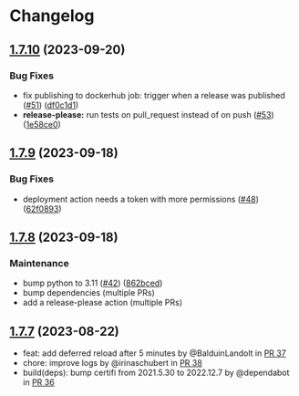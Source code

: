# Changelog

## [1.7.10](https://github.com/dasch-swiss/ark-resolver/compare/v1.7.9...v1.7.10) (2023-09-20)


### Bug Fixes

* fix publishing to dockerhub job: trigger when a release was published ([#51](https://github.com/dasch-swiss/ark-resolver/issues/51)) ([df0c1d1](https://github.com/dasch-swiss/ark-resolver/commit/df0c1d1703830809fec812f331ff3d309525885f))
* **release-please:** run tests on pull_request instead of on push ([#53](https://github.com/dasch-swiss/ark-resolver/issues/53)) ([1e58ce0](https://github.com/dasch-swiss/ark-resolver/commit/1e58ce00195b4839444e2bfcf17d3cafe46b40ef))

## [1.7.9](https://github.com/dasch-swiss/ark-resolver/compare/v1.7.8...v1.7.9) (2023-09-18)


### Bug Fixes

* deployment action needs a token with more permissions ([#48](https://github.com/dasch-swiss/ark-resolver/issues/48)) ([62f0893](https://github.com/dasch-swiss/ark-resolver/commit/62f0893040ce6584e2261877b7414893e6e2cb29))

## [1.7.8](https://github.com/dasch-swiss/ark-resolver/compare/v1.7.7...v1.7.8) (2023-09-18)


### Maintenance

* bump python to 3.11 ([#42](https://github.com/dasch-swiss/ark-resolver/pull/42))
  ([862bced](https://github.com/dasch-swiss/ark-resolver/commit/cc61ff6ec48eac27b3d443c294e58d0469c550ff))
* bump dependencies (multiple PRs)
* add a release-please action (multiple PRs)

## [1.7.7](https://github.com/dasch-swiss/ark-resolver/compare/v1.7.6...v1.7.7) (2023-08-22)

* feat: add deferred reload after 5 minutes by @BalduinLandolt in [PR 37](https://github.com/dasch-swiss/ark-resolver/pull/37)
* chore: improve logs by @irinaschubert in [PR 38](https://github.com/dasch-swiss/ark-resolver/pull/38)
* build(deps): bump certifi from 2021.5.30 to 2022.12.7 by @dependabot in [PR 36](https://github.com/dasch-swiss/ark-resolver/pull/36)
